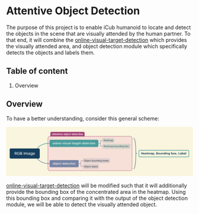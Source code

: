 # Attentive Object Detection

The purpose of this project is to enable iCub humanoid to locate and detect the objects in the scene that are visually attended by the human partner. To that end, it will combine the [online-visual-target-detection](https://github.com/shivahanifi/online-visual-target-detection) which provides the visually attended area, and object detection module which specifically detects the objects and labels them.

## Table of content
1. Overview

## Overview
To have a better understanding, consider this general scheme:

<img src="Img/scheme.png" width="600"/>

[online-visual-target-detection](https://github.com/shivahanifi/online-visual-target-detection) will be modified such that it will additionally provide the bounding box of the concentrated area in the heatmap. Using this bounding box and comparing it with the output of the object detection module, we will be able to detect the  visually attended object.